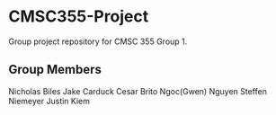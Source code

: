 # CMSC355-Project
Group project repository for CMSC 355 Group 1.

## Group Members
Nicholas Biles
Jake Carduck
Cesar Brito
Ngoc(Gwen) Nguyen
Steffen Niemeyer
Justin Kiem